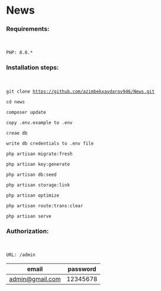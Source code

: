 # News

<h3><b>Requirements:</b></h3><br/>
    
    PHP: 8.0.*

<h3><b>Installation steps:</b></h3><br/>

<code>git clone  https://github.com/azimbekxaydarov946/News.git</code>

<code>cd news</code>

<code>composer update</code>

<code>copy .env.example to .env</code>

<code>creae db</code>

<code>write db credentials to .env file</code>

<code>php artisan migrate:fresh</code>

<code>php artisan key:generate</code>

<code>php artisan db:seed</code>

<code>php artisan storage:link</code>

<code>php artisan optimize</code>

<code>php artisan route:trans:clear</code>

<code>php artisan serve</code>

<h3><b>Authorization:</b></h3><br/>

<code>URL: /admin </code>
    
|           email         |   password |
|-------------------------|------------|
|      admin@gmail.com    |  12345678  |
